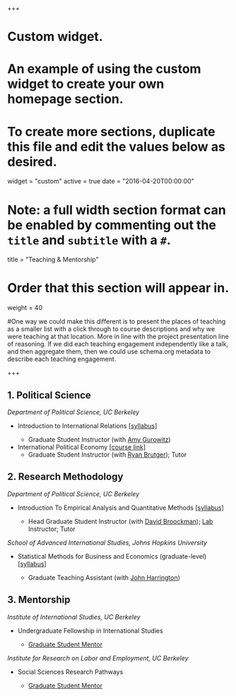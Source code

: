 +++
# Custom widget.
# An example of using the custom widget to create your own homepage section.
# To create more sections, duplicate this file and edit the values below as desired.
widget = "custom"
active = true
date = "2016-04-20T00:00:00"

# Note: a full width section format can be enabled by commenting out the `title` and `subtitle` with a `#`.
title = "Teaching & Mentorship"


# Order that this section will appear in.
weight = 40

#One way we could make this different is to present the places of teaching as a smaller list with a click through to course descriptions and why we were teaching at that location. More in line with the project presentation line of reasoning. If we did each teaching engagement independently like a talk, and then aggregate them, then we could use schema.org metadata to describe each teaching engagement.

+++
<h2>1. Political Science</h2>

_Department of Political Science, UC Berkeley_

<ul>
  <li>Introduction to International Relations <a href="/files/ps5.pdf">[syllabus]</a></li>
    <ul>
      <li>Graduate Student Instructor (with <a href="https://polisci.berkeley.edu/people/person/amy-gurowitz">Amy Gurowitz</a>)  </li>
    </ul>
  </li>
    <li>International Political Economy <a href="https://polisci.berkeley.edu/course/international-political-economy-1">[course link]</a>   
    <ul>
      <li>Graduate Student Instructor (with <a href="https://polisci.berkeley.edu/people/person/ryan-brutger">Ryan Brutger</a>); Tutor</li>
    </ul>
  </li>
</ul>




<h2>2. Research Methodology</h2>

_Department of Political Science, UC Berkeley_

<ul>
  <li>Introduction To Empirical Analysis and Quantitative Methods <a href="/files/ps3.pdf">[syllabus]</a></li>
    <ul>
      <li>Head Graduate Student Instructor (with <a href="https://polisci.berkeley.edu/people/person/david-edward-broockman">David Broockman</a>); <a href="https://github.com/florenceyuelin/PS3-Section-Lab">Lab</a> Instructor; Tutor </li>
<!-- <li> Course evaluation: <a href="/files/eval3.pdf">Section 1</a>  <a href="/files/eval4.pdf"> 2</a></li> --> 
    </ul>
  </li>
</ul>

_School of Advanced International Studies, Johns Hopkins University_

<ul>
  <li>Statistical Methods for Business and Economics (graduate-level) <a href="/files/harrington_stats_syllabus.pdf">[syllabus]</a></li>
    <ul>
      <li>Graduate Teaching Assistant (with <a href="https://sais.jhu.edu/users/jharrin1">John Harrington</a>)</li>
    </ul>
  </li>
</ul>


<h2>3. Mentorship</h2>

_Institute of International Studies, UC Berkeley_

<ul>
  <li>Undergraduate Fellowship in International Studies</li>
    <ul>
      <li><a href="https://iis.berkeley.edu/people/yue-lin">Graduate Student Mentor</a></li>
    </ul>
  </li>
</ul>

_Institute for Research on Labor and Employment, UC Berkeley_

<ul>
  <li>Social Sciences Research Pathways</li>
    <ul>
      <li><a href="https://irle.berkeley.edu/student-opportunities/social-science-research-pathways/">Graduate Student Mentor</a></li>
    </ul>
  </li>
</ul>
